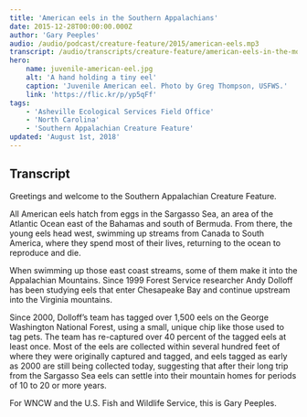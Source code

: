 ```yaml
---
title: 'American eels in the Southern Appalachians'
date: 2015-12-28T00:00:00.000Z
author: 'Gary Peeples'
audio: /audio/podcast/creature-feature/2015/american-eels.mp3
transcript: /audio/transcripts/creature-feature/american-eels-in-the-mountains-of-virginia.pdf
hero:
    name: juvenile-american-eel.jpg
    alt: 'A hand holding a tiny eel'
    caption: 'Juvenile American eel. Photo by Greg Thompson, USFWS.'
    link: 'https://flic.kr/p/yp5qFf'
tags:
    - 'Asheville Ecological Services Field Office'
    - 'North Carolina'
    - 'Southern Appalachian Creature Feature'
updated: 'August 1st, 2018'
---
```


## Transcript

Greetings and welcome to the Southern Appalachian Creature Feature.

All American eels hatch from eggs in the Sargasso Sea, an area of the Atlantic Ocean east of the Bahamas and south of Bermuda. From there, the young eels head west, swimming up streams from Canada to South America, where they spend most of their lives, returning to the ocean to reproduce and die.

When swimming up those east coast streams, some of them make it into the Appalachian Mountains. Since 1999 Forest Service researcher Andy Dolloff has been studying eels that enter Chesapeake Bay and continue upstream into the Virginia mountains.

Since 2000, Dolloff’s team has tagged over 1,500 eels on the George Washington National Forest, using a small, unique chip like those used to tag pets.  The team has re-captured over 40 percent of the tagged eels at least once. Most of the eels are collected within several hundred feet of where they were originally captured and tagged, and eels tagged as early as 2000 are still being collected today, suggesting that after their long trip from the Sargasso Sea eels can settle into their mountain homes for periods of 10 to 20 or more years.

For WNCW and the U.S. Fish and Wildlife Service, this is Gary Peeples.